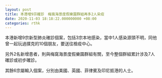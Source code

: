 ```yaml
---
layout: post
title: 本港增9宗確診　梅窩海景度假樂園群組再多2人染疫
date: 2020-11-03 18:18:22.000000000 +08:00
categories: rthk
---
```


本港新增9宗新型肺炎確診個案，包括3宗本地感染，當中1人感染源頭不明，同他曾一起玩過撲克的10個朋友，要送往檢疫中心。

另外2名新增患者，則與梅窩海景度假樂園群組有關，至今整個群組累計涉及7人確診或初步確診。

其餘6宗屬輸入個案，分別由美國、英國、菲律賓及印尼抵港的人士。
